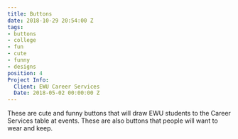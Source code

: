 ```yaml
---
title: Buttons
date: 2018-10-29 20:54:00 Z
tags:
- buttons
- college
- fun
- cute
- funny
- designs
position: 4
Project Info:
  Client: EWU Career Services
  Date: 2018-05-02 00:00:00 Z
---
```


These are cute and funny buttons that will draw EWU students to the Career Services table at events. These are also buttons that people will want to wear and keep.